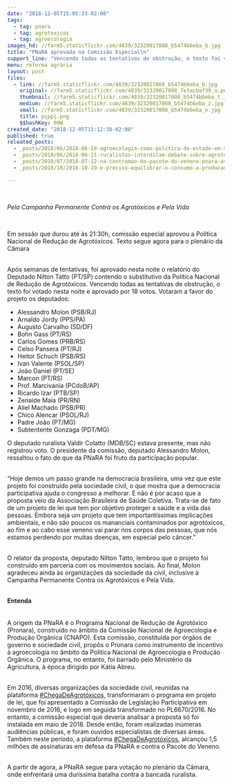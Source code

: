 ```yaml
---
date: "2018-12-05T15:05:33-02:00"
tags:
  - tag: pnara
  - tag: agrotoxicos
  - tag: agroecologia
images_hd: //farm5.staticflickr.com/4839/32320017808_b5474b6eba_b.jpg
title: "PNaRA aprovada na Comissão Especial\n"
support_line: "Vencendo todas as tentativas de obstrução, o texto foi votado nesta noite e aprovado por 18 votos"
menu: reforma agrária
layout: post
files:
  - link: //farm5.staticflickr.com/4839/32320017808_b5474b6eba_b.jpg
    original: //farm5.staticflickr.com/4839/32320017808_7e3acbaf39_o.png
    thumbnail: //farm5.staticflickr.com/4839/32320017808_b5474b6eba_t.jpg
    medium: //farm5.staticflickr.com/4839/32320017808_b5474b6eba_z.jpg
    small: //farm5.staticflickr.com/4839/32320017808_b5474b6eba_n.jpg
    title: pçppç.png
    $$hashKey: 09W
created_date: "2018-12-05T15:12:38-02:00"
published: true
releated_posts:
  - _posts/2018/06/2018-06-18-agroecologia-como-politica-de-estado-em-sergipe.md
  - _posts/2018/06/2018-06-21-ruralistas-interditam-debate-sobre-agrotoxicos-na-camara.md
  - _posts/2018/07/2018-07-12-na-contramao-do-pacote-do-veneno-pnara-avanca-na-camara.md
  - _posts/2018/10/2018-10-19-e-preciso-equilibrar-o-consumo-a-producao-e-a-relacao-com-a-natureza-explica-dirigente-do-mst.md

---
```

<p>&nbsp;</p>

<p><em>Pela Campanha Permanente Contra os Agrot&oacute;xicos e Pela Vida&nbsp;</em></p>

<p>&nbsp;</p>

<p>Em sess&atilde;o que durou at&eacute; &agrave;s 21:30h, comiss&atilde;o especial aprovou a Pol&iacute;tica Nacional de Redu&ccedil;&atilde;o de Agrot&oacute;xicos. Texto segue agora para o plen&aacute;rio da C&acirc;mara</p>

<p><br />
Ap&oacute;s semanas de tentativas, foi aprovado nesta noite o relat&oacute;rio do Deputado Nilton Tatto (PT/SP) contendo o substitutivo da Pol&iacute;tica Nacional de Redu&ccedil;&atilde;o de Agrot&oacute;xicos.&nbsp;Vencendo todas as tentativas de obstru&ccedil;&atilde;o, o texto foi votado nesta noite e aprovado por 18 votos. Votaram a favor do projeto os deputados:</p>

<ul>
	<li>Alessandro Molon (PSB/RJ)</li>
	<li>Arnaldo Jordy (PPS/PA)</li>
	<li>Augusto Carvalho (SD/DF)</li>
	<li>Bohn Gass (PT/RS)</li>
	<li>Carlos Gomes (PRB/RS)</li>
	<li>Celso Pansera (PT/RJ)</li>
	<li>Heitor Schuch (PSB/RS)</li>
	<li>Ivan Valente (PSOL/SP)</li>
	<li>Jo&atilde;o Daniel (PT/SE)</li>
	<li>Marcon (PT/RS)</li>
	<li>Prof. Marcivania (PCdoB/AP)</li>
	<li>Ricardo Izar (PTB/SP)</li>
	<li>Zenaide Maia (PR/RN)</li>
	<li>Aliel Machado (PSB/PR)</li>
	<li>Chico Alencar (PSOL/RJ)</li>
	<li>Padre Jo&atilde;o (PT/MG)</li>
	<li>Subtentente Gonzaga (PDT/MG)</li>
</ul>

<p>O deputado ruralista Valdir Colatto (MDB/SC) estava presente, mas n&atilde;o registrou voto. O presidente da comiss&atilde;o, deputado Alessandro Molon, ressaltou o fato de que da PNaRA foi fruto da participa&ccedil;&atilde;o popular.</p>

<p><br />
&ldquo;Hoje demos um passo grande na democracia brasileira, uma vez que este projeto foi constru&iacute;do pela sociedade civil, o que mostra que a democracia participativa ajuda o congresso a melhorar. E n&atilde;o &eacute; por acaso que a proposta veio da Associa&ccedil;&atilde;o Brasileira de Sa&uacute;de Coletiva. Trata-se de fato de um projeto de lei que tem por objetivo proteger a sa&uacute;de e a vida das pessoas. Embora seja um projeto que tem important&iacute;ssimas implica&ccedil;&otilde;es ambientais, e n&atilde;o s&atilde;o poucos os mananciais contaminados por agrot&oacute;xicos, ao fim e ao cabo esse veneno vai parar nos corpos das pessoas, que n&oacute;s estamos perdendo por muitas doen&ccedil;as, em especial pelo c&acirc;ncer.&rdquo;</p>

<p><br />
O relator da proposta, deputado Nilton Tatto, lembrou que o projeto foi constru&iacute;do em parceria com os movimentos sociais. Ao final, Molon agradeceu ainda &agrave;s organiza&ccedil;&otilde;es da sociedade da civil, inclusive &agrave; Campanha Permanente Contra os Agrot&oacute;xicos e Pela Vida.</p>

<p><br />
<strong>Entenda</strong><br />
<br />
<br />
A origem da PNaRA &eacute; o Programa Nacional de Redu&ccedil;&atilde;o de Agrot&oacute;xico (Pronara), constru&iacute;do no &acirc;mbito da Comiss&atilde;o Nacional de Agroecologia e Produ&ccedil;&atilde;o Org&acirc;nica (CNAPO). Esta comiss&atilde;o, constitu&iacute;da por &oacute;rg&atilde;os de governo e sociedade civil, prop&ocirc;s o Pronara como instrumento de incentivo &agrave; agroecologia no &acirc;mbito da Pol&iacute;tica Nacional de Agroecologia e Produ&ccedil;&atilde;o Org&acirc;nica. O programa, no entanto, foi barrado pelo Minist&eacute;rio da Agricultura, &agrave; &eacute;poca dirigido por K&aacute;tia Abreu.</p>

<p><br />
Em 2016, diversas organiza&ccedil;&otilde;es da sociedade civil, reunidas na plataforma&nbsp;<a href="http://chegadeagrotoxicos.org.br/" rel="nofollow" target="_blank">#ChegaDeAgrot&oacute;xicos,</a>&nbsp;transformaram o programa em projeto de lei, que foi apresentado &agrave; Comiss&atilde;o de Legisla&ccedil;&atilde;o Participativa em novembro de 2016, e logo em seguida transformado no PL6670/2016. No entanto, a comiss&atilde;o especial que deveria analisar a proposta s&oacute; foi instalada em maio de 2018. Desde ent&atilde;o, foram realizadas in&uacute;meras audi&ecirc;ncias p&uacute;blicas, e foram ouvidos especialistas de diversas &aacute;reas. Tamb&eacute;m neste per&iacute;odo, a plataforma&nbsp;<a href="http://chegadeagrotoxicos.org.br/" rel="nofollow" target="_blank">#ChegaDeAgrot&oacute;xicos,</a>&nbsp;alcan&ccedil;ou 1,5 milh&otilde;es de assinaturas em defesa da PNaRA e contra o Pacote do Veneno.</p>

<p><br />
A partir de agora, a PNaRA segue para vota&ccedil;&atilde;o no plen&aacute;rio da C&acirc;mara, onde enfrentar&aacute; uma dur&iacute;ssima batalha contra a bancada ruralista.</p>
